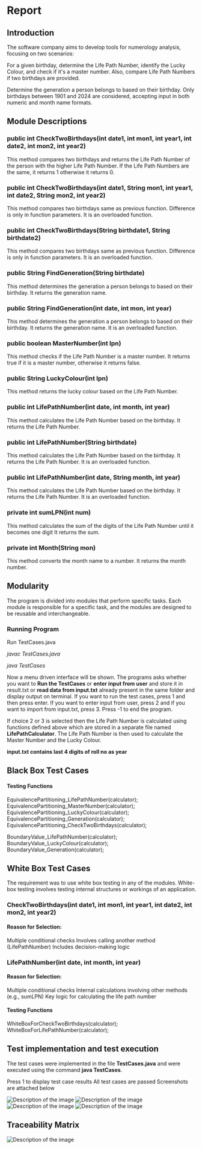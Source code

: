 # Report

## Introduction

The software company aims to develop tools for numerology analysis, focusing on two scenarios:

For a given birthday, determine the Life Path Number, identify the Lucky Colour, and check if it's a master number. Also, compare Life Path Numbers if two birthdays are provided.

Determine the generation a person belongs to based on their birthday. Only birthdays between 1901 and 2024 are considered, accepting input in both numeric and month name formats.

## Module Descriptions

### public int CheckTwoBirthdays(int date1, int mon1, int year1, int date2, int mon2, int year2)

This method compares two birthdays and returns the Life Path Number of the person with the higher Life Path Number. If the Life Path Numbers are the same, it returns 1 otherwise it returns 0.

### public int CheckTwoBirthdays(int date1, String mon1, int year1, int date2, String mon2, int year2)

This method compares two birthdays same as previous function. Difference is only in function parameters. It is an overloaded function.

### public int CheckTwoBirthdays(String birthdate1, String birthdate2)

This method compares two birthdays same as previous function. Difference is only in function parameters. It is an overloaded function.

### public String FindGeneration(String birthdate)

This method determines the generation a person belongs to based on their birthday. It returns the generation name.

### public String FindGeneration(int date, int mon, int year)

This method determines the generation a person belongs to based on their birthday. It returns the generation name. It is an overloaded function.

### public boolean MasterNumber(int lpn)

This method checks if the Life Path Number is a master number. It returns true if it is a master number, otherwise it returns false.

### public String LuckyColour(int lpn)

This method returns the lucky colour based on the Life Path Number.

### public int LifePathNumber(int date, int month, int year)

This method calculates the Life Path Number based on the birthday. It returns the Life Path Number.

### public int LifePathNumber(String birthdate)

This method calculates the Life Path Number based on the birthday. It returns the Life Path Number. It is an overloaded function.

### public int LifePathNumber(int date, String month, int year)

This method calculates the Life Path Number based on the birthday. It returns the Life Path Number. It is an overloaded function.

### private int sumLPN(int num)

This method calculates the sum of the digits of the Life Path Number until it becomes one digit It returns the sum.

### private int Month(String mon)

This method converts the month name to a number. It returns the month number.

## Modularity

The program is divided into modules that perform specific tasks. Each module is responsible for a specific task, and the modules are designed to be reusable and interchangeable.

### Running Program

Run TestCases.java

_javac TestCases.java_

_java TestCases_

Now a menu driven interface will be shown. The programs asks whether you want to **Run the TestCases** or **enter input from user** and store it in result.txt or **read data from input.txt** already present in the same folder and display output on terminal.
If you want to run the test cases, press 1 and then press enter. If you want to enter input from user, press 2 and if you want to import from input.txt, press 3.
Press -1 to end the program.

If choice 2 or 3 is selected then the Life Path Number is calculated using functions defined above which are stored in a separate file named **LifePathCalculator**.
The Life Path Number is then used to calculate the Master Number and the Lucky Colour.

**input.txt contains last 4 digits of roll no as year**

## Black Box Test Cases
#### Testing Functions

EquivalencePartitioning_LifePathNumber(calculator);
EquivalencePartitioning_MasterNumber(calculator);
EquivalencePartitioning_LuckyColour(calculator);
EquivalencePartitioning_Generation(calculator);
EquivalencePartitioning_CheckTwoBirthdays(calculator);

BoundaryValue_LifePathNumber(calculator);
BoundaryValue_LuckyColour(calculator);
BoundaryValue_Generation(calculator);

## White Box Test Cases
The requirement was to use white box testing in any of the modules.
White-box testing involves testing internal structures or workings of an application.
### CheckTwoBirthdays(int date1, int mon1, int year1, int date2, int mon2, int year2)
#### Reason for Selection:

Multiple conditional checks
Involves calling another method (LifePathNumber)
Includes decision-making logic
### LifePathNumber(int date, int month, int year)
#### Reason for Selection:

Multiple conditional checks
Internal calculations involving other methods (e.g., sumLPN)
Key logic for calculating the life path number

#### Testing Functions
WhiteBoxForCheckTwoBirthdays(calculator);
WhiteBoxForLifePathNumber(calculator);

## Test implementation and test execution
The test cases were implemented in the file **TestCases.java** and were executed using the command **java TestCases**.

Press 1 to display test case results
All test cases are passed
Screenshots are attached below

![Description of the image](first.png)
![Description of the image](second.png)
![Description of the image](third.png)
![Description of the image](fourth.png)

## Traceability Matrix
![Description of the image](TestCasesTable.png)


















